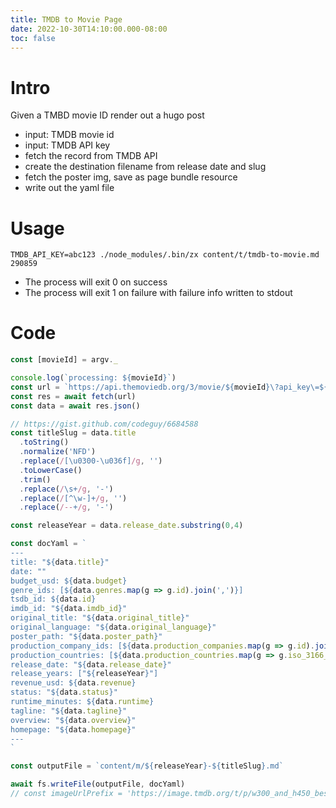 ```yaml
---
title: TMDB to Movie Page
date: 2022-10-30T14:10:00.000-08:00
toc: false
---
```


# Intro

Given a TMBD movie ID render out a hugo post

- input: TMDB movie id
- input: TMDB API key
- fetch the record from TMDB API
- create the destination filename from release date and slug
- fetch the poster img, save as page bundle resource
- write out the yaml file

# Usage

```
TMDB_API_KEY=abc123 ./node_modules/.bin/zx content/t/tmdb-to-movie.md 290859
```

- The process will exit 0 on success
- The process will exit 1 on failure with failure info written to stdout

# Code

```js
const [movieId] = argv._

console.log(`processing: ${movieId}`)
const url = `https://api.themoviedb.org/3/movie/${movieId}\?api_key\=${process.env.TMDB_API_KEY}\&language\=en-US`
const res = await fetch(url)
const data = await res.json()

// https://gist.github.com/codeguy/6684588
const titleSlug = data.title
  .toString()
  .normalize('NFD')
  .replace(/[\u0300-\u036f]/g, '')
  .toLowerCase()
  .trim()
  .replace(/\s+/g, '-')
  .replace(/[^\w-]+/g, '')
  .replace(/--+/g, '-')

const releaseYear = data.release_date.substring(0,4)

const docYaml = `
---
title: "${data.title}"
date: ""
budget_usd: ${data.budget}
genre_ids: [${data.genres.map(g => g.id).join(',')}]
tsdb_id: ${data.id}
imdb_id: "${data.imdb_id}"
original_title: "${data.original_title}"
original_language: "${data.original_language}"
poster_path: "${data.poster_path}"
production_company_ids: [${data.production_companies.map(g => g.id).join(',')}]
production_countries: [${data.production_countries.map(g => g.iso_3166_1).join(',')}]
release_date: "${data.release_date}"
release_years: ["${releaseYear}"]
revenue_usd: ${data.revenue}
status: "${data.status}"
runtime_minutes: ${data.runtime}
tagline: "${data.tagline}"
overview: "${data.overview}"
homepage: "${data.homepage}"
---
`

const outputFile = `content/m/${releaseYear}-${titleSlug}.md`

await fs.writeFile(outputFile, docYaml)
// const imageUrlPrefix = 'https://image.tmdb.org/t/p/w300_and_h450_bestv2'
```
